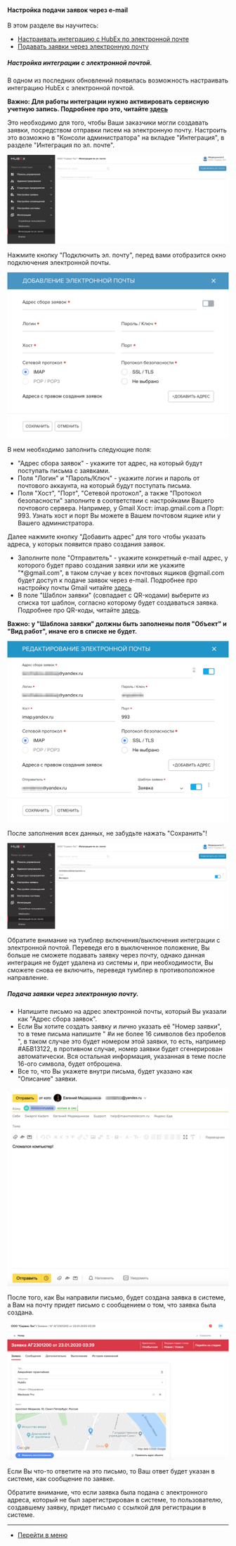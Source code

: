 #### Настройка подачи заявок через e-mail
В этом разделе вы научитесь:
<html>
<meta charset="utf-8">
<title>Быстрый переход внутри документа</title>
<ul>
     <li><a href="#setemailtick">Настраивать интеграцию с HubEx по электронной почте</a></li>
     <li><a href="#createemailtick">Подавать заявки через электронную почту</a></li>
</ul>
</html>

<h5 id="setemailtick">Настройка интеграции с электронной почтой.</h5>

В одном из последних обновлений появилась возможность настраивать интеграцию HubEx с электронной почтой.

**Важно: Для работы интеграции нужно активировать сервисную учетную запись. Подробнее про это, читайте [здесь](https://wiki.hubex.ru/docs/FAQ/RU/admin/ServiceUsers.html)**

Это необходимо для того, чтобы Ваши заказчики могли создавать заявки, посредством отправки писем на электронную почту. Настроить это возможно в "Консоли администратора" на вкладке "Интеграция", в разделе "Интеграция по эл. почте".

![emailtick1](/attachments/images/FAQ/ADMIN/TicketMail/emailtick1.png)

Нажмите кнопку "Подключить эл. почту", перед вами отобразится окно подключения электронной почты.

![emailtick2](/attachments/images/FAQ/ADMIN/TicketMail/emailtick2.png)

В нем необходимо заполнить следующие поля:

- "Адрес сбора заявок" - укажите тот адрес, на который будут поступать письма с заявками.
- Поля "Логин" и "Пароль/Ключ" - укажите логин и пароль от почтового аккаунта, на который будут поступать письма.
- Поля "Хост", "Порт", "Сетевой протокол", а также "Протокол безопасности" заполните в соответствии с настройками Вашего почтового сервера. Например, у Gmail Хост: imap.gmail.com а Порт: 993. Узнать хост и порт Вы можете в Вашем почтовом ящике или у Вашего администратора.

Далее нажмите кнопку "Добавить адрес" для того чтобы указать адреса, у которых появится право создания заявок.

- Заполните поле "Отправитель" - укажите конкретный e-mail адрес, у которого будет право создания заявки или же укажите "\*@gmail.com", в таком случае у всех почтовых ящиков \@gmail.com будет доступ к подаче заявок через e-mail. Подробнее про настройку почты Gmail читайте [здесь](https://wiki.hubex.ru/docs/FAQ/RU/user/HowToManageGmailIntegration.html)
- В поле "Шаблон заявки" (совпадает с QR-кодами) выберите из списка тот шаблон, согласно которому будет создаваться заявка. Подробнее про QR-коды, читайте [здесь](https://wiki.hubex.ru/docs/FAQ/RU/user/CreatingTaskTemplates.html).

**Важно: у "Шаблона заявки" должны быть заполнены поля "Объект" и "Вид работ", иначе его в списке не будет.**

![emailtick3](/attachments/images/FAQ/ADMIN/TicketMail/emailtick3.jpg)

После заполнения всех данных, не забудьте нажать "Сохранить"!

![emailtick4](/attachments/images/FAQ/ADMIN/TicketMail/emailtick4.jpg)

Обратите внимание на тумблер включения/выключения интеграции с электронной почтой. Переведя его в выключенное положение, Вы больше не сможете подавать заявку через почту, однако данная интеграция не будет удалена из системы и, при необходимости, Вы сможете снова ее включить, переведя тумблер в противоположное направление.

<h5 id="createemailtick">Подача заявки через электронную почту.</h5>

- Напишите письмо на адрес электронной почты, который Вы указали как "Адрес сбора заявок".
- Если Вы хотите создать заявку и лично указать её "Номер заявки", то в теме письма напишите " #и не более 16 символов без пробелов ", в таком случае это будет номером этой заявки, то есть, например \#АБВ13122, в противном случае, номер заявки будет сгенерирован автоматически. Вся остальная информация, указанная в теме после 16-ого символа, будет отброшена.
- Все то, что Вы укажете внутри письма, будет указано как "Описание" заявки.

![emailtick5](/attachments/images/FAQ/ADMIN/TicketMail/emailtick5.jpg)

После того, как Вы направили письмо, будет создана заявка в системе, а Вам на почту придет письмо с сообщением о том, что заявка была создана.

![emailtick6](/attachments/images/FAQ/ADMIN/TicketMail/emailtick6.png)

Если Вы что-то ответите на это письмо, то Ваш ответ будет указан в системе, как сообщение по заявке.

Обратите внимание, что если заявка была подана с электронного адреса, который не был зарегистрирован в системе, то пользователю, создавшему заявку, придет письмо с ссылкой для регистрации в системе.



____
- [Перейти в меню](http://wiki.hubex.ru)
